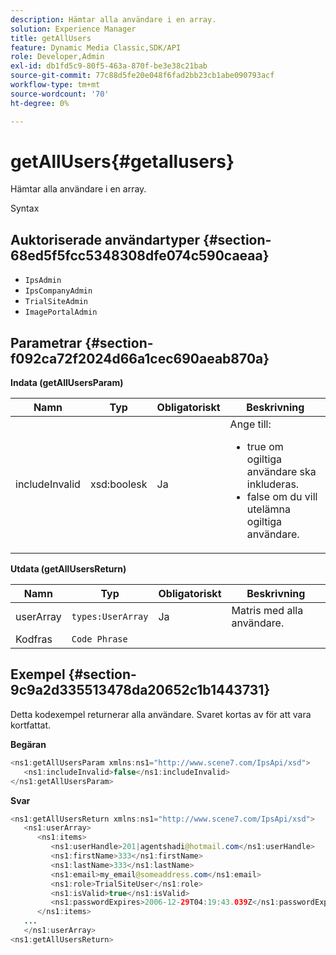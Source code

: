 ```yaml
---
description: Hämtar alla användare i en array.
solution: Experience Manager
title: getAllUsers
feature: Dynamic Media Classic,SDK/API
role: Developer,Admin
exl-id: db1fd5c9-80f5-463a-870f-be3e38c21bab
source-git-commit: 77c88d5fe20e048f6fad2bb23cb1abe090793acf
workflow-type: tm+mt
source-wordcount: '70'
ht-degree: 0%

---
```


# getAllUsers{#getallusers}

Hämtar alla användare i en array.

Syntax

## Auktoriserade användartyper {#section-68ed5f5fcc5348308dfe074c590caeaa}

* `IpsAdmin`
* `IpsCompanyAdmin`
* `TrialSiteAdmin`
* `ImagePortalAdmin`

## Parametrar {#section-f092ca72f2024d66a1cec690aeab870a}

**Indata (getAllUsersParam)**

<table id="table_1FE6DDADBD134E6D8BD4B52F1EAD2E85"> 
 <thead> 
  <tr> 
   <th colname="col1" class="entry"> Namn </th> 
   <th colname="col2" class="entry"> Typ </th> 
   <th colname="col3" class="entry"> Obligatoriskt </th> 
   <th colname="col4" class="entry"> Beskrivning </th> 
  </tr> 
 </thead>
 <tbody> 
  <tr> 
   <td colname="col1"> <span class="codeph"> <span class="varname"> includeInvalid</span> </span> </td> 
   <td colname="col2"> <span class="codeph"> xsd:boolesk</span> </td> 
   <td colname="col3"> Ja </td> 
   <td colname="col4">Ange till: 
    <ul id="ul_FB9F59A8293B4CCA98E42EBF8412C77B"> 
     <li id="li_3C2E6C4D3478411FA1A34D5CBFFC8108"><span class="codeph"> true</span> om ogiltiga användare ska inkluderas. </li> 
     <li id="li_7FCA0DE4BE2248A690076FEC6854F5CE"><span class="codeph"> false</span> om du vill utelämna ogiltiga användare. </li> 
    </ul> </td> 
  </tr> 
 </tbody> 
</table>

**Utdata (getAllUsersReturn)**

| Namn | Typ | Obligatoriskt | Beskrivning |
|---|---|---|---|
| userArray | `types:UserArray` | Ja | Matris med alla användare. |
| Kodfras | `Code Phrase` |  |  |

## Exempel {#section-9c9a2d335513478da20652c1b1443731}

Detta kodexempel returnerar alla användare. Svaret kortas av för att vara kortfattat.

**Begäran**

```java
<ns1:getAllUsersParam xmlns:ns1="http://www.scene7.com/IpsApi/xsd">
   <ns1:includeInvalid>false</ns1:includeInvalid>
</ns1:getAllUsersParam>
```

**Svar**

```java
<ns1:getAllUsersReturn xmlns:ns1="http://www.scene7.com/IpsApi/xsd">
   <ns1:userArray>
      <ns1:items>
         <ns1:userHandle>201|agentshadi@hotmail.com</ns1:userHandle>
         <ns1:firstName>333</ns1:firstName>
         <ns1:lastName>333</ns1:lastName>
         <ns1:email>my_email@someaddress.com</ns1:email>
         <ns1:role>TrialSiteUser</ns1:role>
         <ns1:isValid>true</ns1:isValid>
         <ns1:passwordExpires>2006-12-29T04:19:43.039Z</ns1:passwordExpires>
      </ns1:items>
   ...
   </ns1:userArray>
<ns1:getAllUsersReturn>
```
